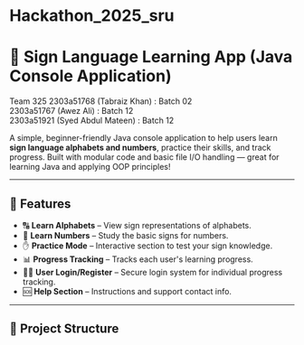 # Hackathon_2025_sru
# 🧠 Sign Language Learning App (Java Console Application)
Team 325 
 2303a51768 (Tabraiz Khan)      : Batch 02  
 2303a51767 (Awez Ali)          : Batch 12  
 2303a51921 (Syed Abdul Mateen) : Batch 12  

A simple, beginner-friendly Java console application to help users learn **sign language alphabets and numbers**, practice their skills, and track progress. Built with modular code and basic file I/O handling — great for learning Java and applying OOP principles!

---

## 📌 Features

- 🔠 **Learn Alphabets** – View sign representations of alphabets.
- 🔢 **Learn Numbers** – Study the basic signs for numbers.
- ✋ **Practice Mode** – Interactive section to test your sign knowledge.
- 📊 **Progress Tracking** – Tracks each user's learning progress.
- 🧑‍💻 **User Login/Register** – Secure login system for individual progress tracking.
- 🆘 **Help Section** – Instructions and support contact info.

---

## 📁 Project Structure


